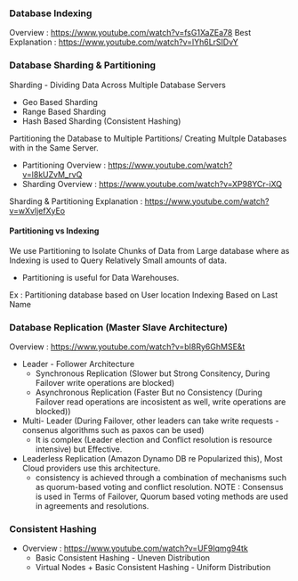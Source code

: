 ### Database Indexing

Overview : https://www.youtube.com/watch?v=fsG1XaZEa78
Best Explanation : https://www.youtube.com/watch?v=lYh6LrSIDvY

### Database Sharding & Partitioning

Sharding - Dividing Data  Across Multiple Database Servers

- Geo Based Sharding
- Range Based Sharding
- Hash Based Sharding (Consistent Hashing)

Partitioning the Database to Multiple Partitions/ Creating Multple Databases with in the Same Server. 
- Partitioning Overview : https://www.youtube.com/watch?v=l8kUZvM_rvQ
- Sharding Overview : https://www.youtube.com/watch?v=XP98YCr-iXQ


Sharding & Partitioning Explanation : https://www.youtube.com/watch?v=wXvljefXyEo

#### Partitioning vs Indexing

We use Partitioning to Isolate Chunks of Data from Large database where as Indexing is used to Query Relatively Small amounts of data.
- Partitioning is useful for Data Warehouses.

Ex : Partitioning database based on User location
Indexing Based on Last Name


### Database Replication (Master Slave Architecture)

Overview : https://www.youtube.com/watch?v=bI8Ry6GhMSE&t

- Leader - Follower Architecture  
    - Synchronous Replication (Slower but Strong Consitency, During Failover write operations are blocked)
    - Asynchronous Replication (Faster But no Consistency (During Failover read operations are incosistent as well, write operations are blocked))
- Multi- Leader (During Failover, other leaders can take write requests - consenus algorithms such as paxos can be used) 
    - It is complex (Leader election and Conflict resolution is resource intensive) but Effective.
- Leaderless Replication (Amazon Dynamo DB re Popularized this), Most Cloud providers use this architecture.
    - consistency is achieved through a combination of mechanisms such as quorum-based voting and conflict resolution.
NOTE : Consensus is used in Terms of Failover, Quorum based voting methods are used in agreements and resolutions.

### Consistent Hashing

- Overview : https://www.youtube.com/watch?v=UF9Iqmg94tk
    - Basic Consistent Hashing  - Uneven Distribution
    - Virtual Nodes + Basic Consistent Hashing - Uniform Distribution


